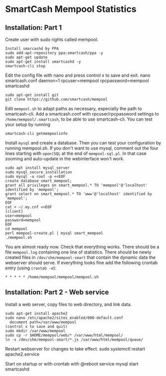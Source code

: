 # SmartCash Mempool Statistics

## Installation: Part 1

Create user with sudo rights called mempool.

    Install smarcashd by PPA
    sudo add-apt-repository ppa:smartcash/ppa -y
    sudo apt-get update
    sudo apt-get install smartcashd -y
    smartcash-cli stop

Edit the config file with nano and press control x to save and exit.
    nano smartcash.conf
      daemon=1
      rpcuser=mempool
      rpcpassword=mempool
    smartcashd

    sudo apt-get install git
    git clone https://github.com/smartcash/mempool

Edit `mempool.sh` to adapt paths as necessary, especially the path to 
smartcash-cli.  Add a smartcash.conf with rpcuser/rpcpassword settings to 
`/home/mempool/.smartcash`, to be able to use smartcash-cli.  You can test your
setup by running

    smartcash-cli getmempoolinfo

Install `mysql` and create a database. Then you can test your
configuration by running mempool.sh.  If you don't want to use mysql,
comment out the four lines starting with `open(SQL` at the end of
`mempool-sql.pl`.  In that case zooming and auto-update in the
webinterface won't work.

    sudo apt install mysql_server
    sudo mysql_secure_installation
    sudo mysql -u root -p <<EOF
    create database smart_mempool;
    grant all privileges on smart_mempool.* TO 'mempool'@'localhost' identified by 'mempool';
    grant select on smart_mempool.* TO 'www'@'localhost' identified by 'mempool';
    EOF
    cat > ~/.my.cnf <<EOF
    [client]
    user=mempool
    password=mempool
    EOF
    cd mempool
    perl mempool-create.pl | mysql smart_mempool
    ./mempool.sh

You are almost ready now.  Check that everything works.  There should be a
file `mempool.log` containing one line of statistics.  There should be
newly created files in `/dev/shm/mempool-smart` that contain the dynamic data the
webserver should serve.  If everything looks fine add the following crontab 
entry (using `crontab -e`):

    * * * * * /home/mempool/mempool/mempool.sh 

## Installation: Part 2 - Web service

Install a web server, copy files to web directory, and link data.

    sudo apt-get install apache2
    sudo nano /etc/apache2/sites_enabled/000-default.conf
      document path=/var/www/mempool
    (control x to save and quit)
    sudo mkdir /var/www/mempool
    sudo cp -r $HOME/mempool/web/* /var/www/html/mempool/
    ln -s /dev/shm/mempool-smart/*.js /var/www/html/mempool/queue/

Restart webserver for changes to take effect.
    sudo systemctl restart apache2.service

Start on startup or with crontab with @reboot
    service mysql start
    smartcashd
    
